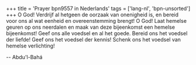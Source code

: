+++
title = 'Prayer bpn9557 in Nederlands'
tags = ['lang-nl', 'bpn-unsorted']
+++
O God! Verdrijf al hetgeen de oorzaak van onenigheid is, en bereid voor ons al wat eenheid en overeenstemming brengt! O God! Laat hemelse geuren op ons neerdalen en maak van deze bijeenkomst een hemelse bijeenkomst! Geef ons alle voedsel en al het goede. Bereid ons het voedsel der liefde! Geef ons het voedsel der kennis! Schenk ons het voedsel van hemelse verlichting!

-- Abdu'l-Bahá
